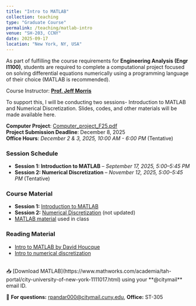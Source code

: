 ```yaml
---
title: "Intro to MATLAB"
collection: teaching
type: "Graduate Course"
permalink: /teaching/matlab-intro
venue: "SH-203, CCNY"
date: 2025-09-17
location: "New York, NY, USA"
---
```


As part of fulfilling the course requirements for **Engineering Analysis (Engr I1100)**, students are required to complete a computational project focused on solving differential equations numerically using a programming language of their choice (MATLAB is recommended). 

Course Instructor: [**Prof. Jeff Morris**](https://www.ccny.cuny.edu/profiles/jeff-morris)  

To support this, I will be conducting two sessions- Introduction to MATLAB and Numerical Discretization. Slides, codes, and other materials will be made available here.  

**Computer Project**: [Computer_project_F25.pdf](/files/matlab/Computer_project_F2025.pdf)<br>
**Project Submission Deadline**: December 8, 2025<br>
**Office Hours**: *December 2 & 3, 2025,  10:00 AM - 6:00 PM* (Tentative)

### **Session Schedule**  
- **Session 1: Introduction to MATLAB**   – *September 17, 2025, 5:00–5:45 PM*  
- **Session 2: Numerical Discretization** – *November 12, 2025,  5:00–5:45 PM* (Tentative)

### **Course Material**
- **Session 1:** [Introduction to MATLAB](/files/matlab/Intro_to_MATLAB_F25_09.17.2025.pdf)  
- **Session 2:** [Numerical Discretization](/files/matlab/Discretization_F24_11.13.2024.pdf)  (not updated)
- [MATLAB material](/files/matlab/matlab_material.zip) used in class

### **Reading Material**
- [Intro to MATLAB by David Houcque](/files/matlab/introduction-to-matlab_Northwestern_University.pdf)
- [Intro to numerical discretization](/files/matlab/intro-to-discretisation.pdf)

<br>
📥 [Download MATLAB](https://www.mathworks.com/academia/tah-portal/city-university-of-new-york-1111017.html) using your **@citymail** email ID.

📩 **For questions:** [rpandar000@citymail.cuny.edu](mailto:rpandar000@citymail.cuny.edu), **Office:** ST-305